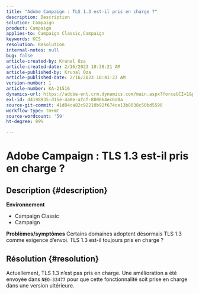 ```yaml
---
title: "Adobe Campaign : TLS 1.3 est-il pris en charge ?"
description: Description
solution: Campaign
product: Campaign
applies-to: Campaign Classic,Campaign
keywords: KCS
resolution: Resolution
internal-notes: null
bug: false
article-created-by: Krunal Oza
article-created-date: 2/16/2023 10:38:21 AM
article-published-by: Krunal Oza
article-published-date: 2/16/2023 10:41:23 AM
version-number: 1
article-number: KA-21516
dynamics-url: https://adobe-ent.crm.dynamics.com/main.aspx?forceUCI=1&pagetype=entityrecord&etn=knowledgearticle&id=12b1b402-e6ad-ed11-aad1-6045bd006793
exl-id: d4198935-d15e-4a8e-afcf-800064ec6d0a
source-git-commit: 41d84ca82c92210b92f674ce13b8038c50bd5590
workflow-type: tm+mt
source-wordcount: '59'
ht-degree: 89%

---
```


# Adobe Campaign : TLS 1.3 est-il pris en charge ?

## Description {#description}

<b>Environnement</b>
- Campaign Classic
- Campaign



<b>Problèmes/symptômes</b>
Certains domaines adoptent désormais TLS 1.3 comme exigence d’envoi. TLS 1.3 est-il toujours pris en charge ?


## Résolution {#resolution}


Actuellement, TLS 1.3 n’est pas pris en charge. Une amélioration a été envoyée dans `NEO-33477` pour que cette fonctionnalité soit prise en charge dans une version ultérieure.

